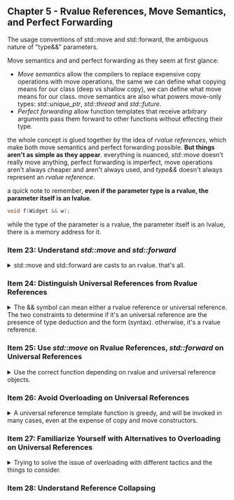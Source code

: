 ## Chapter 5 - Rvalue References, Move Semantics, and Perfect Forwarding

<summary>
The usage conventions of std::move and std::forward, the ambiguous nature of "type&&" parameters.
</summary>

Move semantics and and perfect forwarding as they seem at first glance:

- _Move semantics_ allow the compilers to replace expensive copy operations with move operations, the same we can define what copying means for our class (deep vs shallow copy), we can define what move means for our class. move semantics are also what powers move-only types: _std::unique_ptr_, _std::thread_ and _std::future_.
- _Perfect forwarding_ allow function templates that receive arbitrary arguments pass them forward to other functions without effecting their type.

the whole concept is glued together by the idea of _rvalue references_, which make both move semantics and perfect forwarding possible. **But things aren't as simple as they appear**. everything is nuanced, _std::move_ doesn't really move anything, perfect forwarding is imperfect, move operations aren't always cheaper and aren't always used, and _type&&_ doesn't always represent an _rvalue reference_.

a quick note to remember, **even if the parameter type is a rvalue, the parameter itself is an lvalue**.

```cpp
void f(Widget && w);
```

while the type of the parameter is a rvalue, the parameter itself is an lvalue, there is a memory address for it.

### Item 23: Understand _std::move_ and _std::forward_

<details>
<summary>
std::move and std::forward are casts to an rvalue. that's all.
</summary>

despite their names, neither _std::move_ or _std::forward_ actually do what they say. _std::move_ doesn't move and _std::forward_ doesn't forward. they actually don't do anything, they don't generate executable code. what they actually do is perform _casting_. _std::move_ **always** casts the value into an rvalue form, while _std::forward_ **might** cast the value into an rvalue, depending on some conditions.

here is a simple implementation of _std::move_, it's not according to standard, but it's enough for us now.

```cpp
//assume we are inside namespace std
template <typename T>
typename remove_reference<T>::type&& //return type
move(T&& param)
{
    using ReturnType = typename remove_reference<T>::type&&; //alias declaration
    return static_cast<ReturnType>(param);
}
```

the parameter type is a universal reference (see [Item 24]()), and the return type is a reference.
if the argument type (T) was an lvalue reference, then casting would return an lvalue reference, for that reason, we strip the reference from T(_std::remove_reference\<T>_), take the type(_::type_), and then say it's a rvalue reference (_&&_).

in c++14, things are easier to write, thanks to auto

```cpp
template <typename T>
decltype<auto> move(T&& param)
{
    using ReturnType=remove_reference_t<T>&&;
    return static_cast<ReturnType>(param);
}
```

to reiterate. _std::move_ **doesn't move, it casts**. maybe they could have chosen a better name. but we have _std::move_ as the name. rvalues are candidates for moving, so applying _std::move_ tells the compiler that it should move from this object, and that's the reason for the name. _std::move_ tells the compiler that it can move from this object. simple, right?
except that rvalues are only _usually_ candidates for moving.

here is an example. we have the Annotation class, which takes a text in it's constructor.
we go thorough several iterations to get the best results.
we first use copy by value, and then we decide that actually we should put const on the argument, because c++ loves const. and then we try moving from the parameter. and things work properly, but we actually keep copying, not moving.

```cpp
class Annotation{
public:
//explicit Annotation(std::string text): value(text){} // copy by value
//explicit Annotation(const std::string text): value(text){}; // copy by value, without modifying
explicit Annotation(const std::string text): value(std::move(text)){} // doesn't do what we think!
private:
std::string value;
};
```

the reason is that move constructors don't accept const. after all, moving from an object can (and should) modify it. and we can't modify const values.

```cpp
class Widget
{
    Widget(const Widget& other); //copy constructor
    Widget(Widget&& other); //move constructor, no const
};
```

there are two lessons to be learned

1. don't declare objects const if you plan to move from them. move operations are silently transformed into copy operations.
2. _std::move_ doesn't guarantee move operations, it just makes the object an rvalue.

#### _std::forward_ as a Conditional Cast to Rvalue

the story is similar for _std::forward_, only that _std::forward_ casts to rvalue only under some conditions. the common use case for _std::forward_ is passing a parameter that was taken as a universal reference to a different function.

```cpp
void process(const Widget& lvalueArg);
void process(Widget && rvalueArg);
template <typename T>
void logAndProcess(T&& param) //universal reference
{
    auto now = std::chrono::system_clock::now();
    makeLogEntry("calling `process`",now);
    process(std::forward<T>(param));
}

Widget w;
logAndProcess(w); //call with lvalue
logAndProcess(std::move(w)); //call with rvalue
```

inside the logAndProcess function, even when the function is called with an rvalue argument, the parameter itself is an lvalue. all parameters are lvalues. _std::forward_ is a conditional cast that checks if the parameter was initialized with a rvalue, and if it was, it performs the cast. this information is part of the template T parameter.

in theory, _std::forward_ could be used wherever _std::move_ is used, but it would require more typing (we need to pass the non reference type), but more important, both functions have different usages, so it's nice that we can disguise between them.

#### Things to Remember

> - _std::move_ performs an unconditional cast to an rvalue. In and of itself, it
>   doesn’t move anything.
> - _std::forward_ casts its argument to an rvalue only if that argument is bound
>   to an rvalue.
> - Neither _std::move_ nor _std::forward_ do anything at runtime.

</details>

### Item 24: Distinguish Universal References from Rvalue References

<details>
<summary>
The && symbol can mean either a rvalue reference or universal reference. The two constraints to determine if it's an universal reference are the presence of type deduction and the form (syntax). otherwise, it's a rvalue reference.
</summary>

the symbol **&&** has two meanings, one is rvalue reference, something that binds only to rvalues, and indicates a value that can be _moved_ from. the other meaning is that something is either a lvalue or a rvalue reference. under this meaning, this can be an lvalue,rvalue, const or non const,volatile and any combination of those. this is the _universal reference_.

let's start with some examples:

```cpp
void f1(Widget&& param); //rvalue reference

Widget && var1 = Widget(); //rvalue reference

auto && var2= var1; // not an rvalue reference, var is a universal reference

template <typename T>
void f2(std::vector<T>&&param); //rvalue reference

template <typename T>
void f3(T&& param); // no an rvalue reference, param is a universal reference
```

an important thing to note is that universal references often go together with *std::forward\*\*, so they are sometimes called *forwarding reference\* instead..

we see universal references in two contexts, one in inside function template parameters, and the other is _auto_ decelerations. the common core of those two situations is _type deduction_. in the template example, the type of param is being deducted, and the _auto_ keyword is all about type deduction. so if we see **&&** without type deduction it's an rvalue reference. if there is type deduction, the declaration must also follow the correct form of **T&&**.

```cpp
void f1(Widget&& param); //rvalue reference, no Type deduction needed.

Widget && var1 = Widget(); //rvalue reference, no Type deduction needed.

template <typename T>
void f2(std::vector<T>&&param); //rvalue reference, type deduction but un proper

auto && var2= var1; // not an rvalue reference, var is a universal reference, auto is deducing type.

template <typename T>
void f3(T&& param); // no an rvalue reference, param is a universal reference
```

universal reference are references, and therefore, must be initialized, the initializer determines if the universal reference represents an rvalue reference or an lvalue reference. when the universal reference are function parameters, the initializer is provided at the call site.

```cpp
template <typename T>
void f(T&& param); // param is universal reference.

Widget w;
f(w); //passing an lvalue to the function, param type is an lvalue reference Widget &
f(std::move(w)); // casting w into rvalue reference, param type is rvalue reference Widget &&.
```

other than type deduction, there is another condition necessary for **&&** to represent an universal reference. that is the _form_ of the declaration, it must be **T&&**, nothing else is enough. in the following example we have type deduction but improper form. even a _const_ is enough to prevent something from being a universal reference.

```cpp
template <typename T>
void f(std::vector<T>&& param); // param is rvalue reference.

std::vector<int> v;
f(v); //error! can't bind lvalue to rvalue reference!

template <typename T>
void g(const T&& param); //param is n rvalue reference
g(v); // same!
```

even the presence of the parameter type **T&&** isn't enough to ensure something is a universal reference, that's because templates by themselves don't guarantee type deduction.

in the std::vector class, there is the _push_back_ function, which seems to qualify for universal reference in form, but actually doesn't do any type deduction. in contrast, the _emplace_back_ function does employ type deduction.

```cpp
template <class T, class Allocator = allocator<T>>
class vector{
    public:
    void push_back(T&& x); //rvalue reference actually, despite the form.
    template <class Args>
    void emplace_back(Args&&...args); // universal reference.
    //...
};
```

the reason is although the std::vector uses type deduction, the _push_back_ function doesn't. by the time the compiler generates the function, the required type is fully known. contrary to that, the _emplace_back_ function requires type deduction at the call site, so it's a universal reference

```cpp
class vector<Widget, allocator<Widget>>
{
    public:
    void push_back(Widget && x); //no type deduction!

    template <class Args>
    void emplace_back(Args&&...args); // universal reference. we know that args are required to create a Widget, but not what they are.
    //...
};
```

auto variables can be universal references, or to be precise, variables declared with _auto_ and _&&_ are universal references. those cases aren't as common as universal references with template parameters in c++11, but they are more common in c++14, with lambda expressions.

```cpp
auto timeFuncInvocation =[](auto && func, auto &&...params)
{
    //start timer;
    std::forward<decltype(func)>
    (func)(std::forward<decltype(params)>(params)...)); //invoke func on params
    //stop timer and record elapsed time;
}
```

the code will become more clear in [Item 33](). the important factor for now is that the _auto &&_ parameters (both func and params) are universal references. also note the the entire concept of universal references is an abstraction of [Reference Collapsing](). the benefits of the distinction between rvalue references and universal references are understanding exactly the parameters and being able to properly communicate with others.

#### Things to Remember

> - If a function template parameter has type T&& for a deduced type T, or if an
>   object is declared using auto&&, the parameter or object is a universal reference.
> - If the form of the type declaration isn’t precisely type&&, or if type deduction
>   does not occur, type&& denotes an rvalue reference.
> - Universal references correspond to rvalue references if they’re initialized with
>   rvalues. They correspond to lvalue references if they’re initialized with lvalues.

</details>

### Item 25: Use _std::move_ on Rvalue References, _std::forward_ on Universal References

<details>
<summary>
Use the correct function depending on rvalue and universal reference objects.
</summary>

rvalue references bind only to objects that are candidates for moving, therefore, if we have a rvalue reference, we know it's a candidate for moving. so Once we have this kind of object, we want to permit other functions to use this object's rvalue-ness. this is what _std::move_ was created for.

```cpp
class Widget {
    public:
    Widget(Widget && rhs) //move constructor, definably an object eligible for moving
    : name(std::move(rhs.name)),p(std::move(rhs.p)) //use moves
    {

    }
    private:
    std::string name;
    std::shared_ptr<SomeData> p;
};
```

on the other hand, an _universal reference_ might be bound to an object that's eligible for moving, and might not be. we should cast it to an rvalue only if it was initialized as such, so we use _std::forward_.

```cpp
class Widget {
    public:
    template <typename T>
    void setName(T && newName) // type deduction + T&& form = universal reference
    {
        name =std::forward<T>(newName);
    }
};
```

rvalue references should be unconditionally cast rvalues with _std::move_, because they are always bound to rvalues. universal references should be conditionally cast into rvalues with _std::forward_, because they are only sometimes bound to rvalues.
It's a bad idea to try and mix those two. mixing _std::forward_ for rvalue requires extracting the types,which is possible, but the code is wordy and error prone, using _std::move_ when not bound the a rvalue is worse.

in this case, we pass a lvalue local object into the method, the object is then moved from, leaving us with a string object at an unknown state.

```cpp
class Widget {
    public:
    template <typename T>
    void setName(T&& newName)
    {
        name = std::move(newName); //compiles, but is a bad idea!
    }
    private:
    std::string name;
};

std::string getWidgetName(); //factory function
Widget w;
auto n = getWidgetName(); // n is a local lvalue object
w.setName(n); // we move n into w, what is tha value of n now?
```

we could have decided that there should be to functions for setName, one for lvalue which doesn't modify the parameter, and one for rvalue which does,

```cpp
class Widget {
    public:
    void setName(const std::string& newName)
    {
        name = newName; //lvalue, copy assignment
    }
    void setName(std::string&& newName)
    {
        name = std::move(newName); //rvalue, move assignment
    }
    private:
    std::string name;
};

std::string getWidgetName(); //factory function
Widget w;
auto n = getWidgetName(); // n is a local lvalue object
w.setName(n); // using the lvalue version
w.setName(getWidgetName()); // using the rvalue version
```

but this is a both more code to write, and can cause performance drawbacks:

```cpp
w.setName("Alpha Charlie");
```

in the universal reference version

1. string literal is passed into the setName function.
2. the data member is assigned from the string literal.

in the overloaded functions version

1. the string literal is used to create a temporary std::string object
2. this string is passed to the setName function
3. the assignment operator moves from the temporary string.
4. a destructor destroys the temporary string object.

we could create more functions for the \*const char\*\* case, but that leads us to the problem of scale. if we had two parameters, we would double the amount of functions needed, not two functions instead of one, but four, and then 8, and so on...

```cpp
class WidgetUniversal
{
    template <typename T>
    void twoParams(T&&a, T&&b)
    {
        f(std::forward<T,T>(a,b)); // do something with a,b
    }
};

class WidgetRvalue
{
    void twoParams(std::string && a, std::string &&b)
    {
        f(std::move(a),std::move(b)); // do something with a,b
    }

    void twoParams(const std::string & a, std::string &&b)
    {
        f(a,std::move(b)); // do something with a,b
    }

    void twoParams(std::string && a, const std::string &b)
    {
        f(std::move(a),b); // do something with a,b
    }
    void twoParams(const std::string & a,const std::string &b)
    {
        f(a,b); // do something with a,b
    }
};
```

this comes into play with the utility make functions, _std::make_shared_ (c++11) and _std::make_unique_ (c++14). they both take an unlimited amount of arguments, and they both use _std::forward_ internally.

```cpp
template <class T, class... Args>
std::shared_ptr<T> make_shared(Args&&... args);

template <class T, class... Args>
std::unique<T> make_unique(Args&&... args);
```

#### Using the Same Object Multiple Times

in some cases, we want to use our rvalue / universal reference objects more than once in the function, and we have to make sure that we don't move from it until the final operation. we therefore don't use _std::move_ or _std::forward_ until the final usage.
this is an example with _std::forward_, but _std::move_ is similar, although sometimes we will want to call _std::move_if_noexcept_ instead.

```cpp
template <typename T>
void setSignText(T&& text) //universal reference
{
    sign.setText(text); //use text without modifying it
    auto now = std::chrono::system_clock::now();
    signHistory.add(now, std::forward<T>(text)); //now we are done with text,
}
```

#### Returning from Functions

if we return an object from a function _by value_ and what we return is bound to an rvalue or universal reference, we would apply _std::forward_ or _std::move_ on the result.

```cpp
Matrix operator+(Matrix &&lhs, const matrix& rhs) //return by value
{
    lhs += rhs;
    return std::move(lhs); //move lhs into return value
}
auto Matrix m1;
//...
auto m2 = Matrix() + m2; //copy constructor
```

this ensures that the return value is treated as an rvalue when returning from the function.

```cpp
Matrix operator+(Matrix &&lhs, const matrix& rhs) //return by value
{
    lhs += rhs;
    return lhs; //copy lhs into return value;
}

auto Matrix m1;
//...
auto m2 = Matrix() + m2; //copy constructor
```

it the class supports move construction, we will get better performance, if not, nothing happens.
the same idea applies for universal references. if we call _std::forward_, then we could use the move constructor when appropriate, rather than always using the copy operations.

```cpp
template <typename T>
Fraction reduceAndCopy(T&& frac) //return by value
{
    frac.reduce();
    return std::forward<T>(frac);
}

Faction f1;
auto f2 = reduceAndCopy(f1); // f1 is lvalue, so copy constructor
auto f3 = reduceAndCopy(Fraction()); // rvalue, so move constructor
```

we shouldn't extend this logic to situations where it doesn't belong. like trying to optimize return values from copies into moves.

```cpp
Widget makeWidget1()
{
    Widget w;
    //...
    return w; //copy w into return value;
}

Widget makeWidget2()
{
    Widget w;
    //...
    return std::move(w); //bad! useless! don't!
}
```

the reason this is a bad idea is because the standards committee is way ahead of us. this behavior falls under the **return value optimizations (RVO)** idea, rather than copy the local object, the standards allows the object to be constructed on the caller site, rather than inside the local function scope. this is called **copy elision** - compilers may elide the copying or moving of objects from functions, and it can happen if

> 1. the type of the local object is the same as that returned by the function
> 2. the local object is what's being returned

in the normal version of the function, the return type is the same as the local object, and that's what's being returned. in the 2nd version, the conditions aren't being fulfilled. the return objects isn't the local object,it's an rvalue reference to it. so RVO won't happen here.

even in cases that we suspect RVO won't happen (because of multiple branches, different local variables, whatever), it's still a bad idea, as the the same rules for RVO require that even if there is no copy ellison, was long as the conditions are met, the returned object is treated as rvalue.

so in the original version of the function, the compiler can perform copy ellison, or return the local object as a rvalue (just like what we tried to optimize). a similar thing happens with returning pass by value parameters.

code written like this:

```cpp
Widget makeWidget(Widget w)
{
    return w;
}
```

is treated as if:

```cpp
Widget makeWidget(Widget w)
{
    return std::move(w);
}
```

trying to force the move to happen doesn't benefit us at any case. at most, we hinder the compiler by removing the RVO and forcing it to do what it was already perfectly willing to do.

#### Things To Remember

> - Apply std::move to rvalue references and std::forward to universal references the last time each is used.
> - Do the same thing for rvalue references and universal references being
>   returned from functions that return by value.
> - Never apply std::move or std::forward to local objects if they would other‐
>   wise be eligible for the return value optimization.

</details>

### Item 26: Avoid Overloading on Universal References

<details>
<summary>
A universal reference template function is greedy, and will be invoked in many cases, even at the expense of copy and move constructors.
</summary>

this is an possible function implementation. with some calls to it to show it's shortcomings.

```cpp
std::multiset<std::string> names;

void logAndAdd(const std::string& name)
{
    auto now =std::chrono::system_clock::now();
    log(now, "logAndAdd");
    names.emplace(name);
}
std::string petName("Darla");
logAndAdd(petName);
logAndAdd(std::string("Persephone"));
logAndAdd("Patty");
```

but we can make it better, after all, the copy into the names multiset is required only in the first case (where it's bound to a lvalue). in the other two cases, it seems like we're doing some unneeded work. in case 2, we have a rvalue string, but we still treat it inside the function as a lvalue so we must copy it, wouldn't it be better if it was a move? in the third case, we have a temporary string literal that we construct a string with, and then we copy from that string into the names multiset before destroying it. would have been nice to avoid this temporary object..

following what we know from before, let's re-write this function to avoid all that hassle by using universal references.

```cpp
template <typename T>
void logAndAdd(T&& name)
{
    auto now =std::chrono::system_clock::now();
    log(now, "logAndAdd");
    names.emplace(std::forward<T>(name));
}
std::string petName("Darla");
logAndAdd(petName); //same as before
logAndAdd(std::string("Persephone")); //move rvalue rather than copy
logAndAdd("Patty"); // create the std::string in the multiset rather the copy a temporary object
```

if that was the case, great, but now we say that users don't have the names directly, and the use an overload that takes an index and retrieves the name. but now the user tries calling it with some type other than int, like short or char. this is an error!

```cpp
std::string nameFromIndex(int idx);
void logAndAdd(int idx)
{
    auto now =std::chrono::system_clock::now();
    log(now, "logAndAdd");
    names.emplace(nameFromIndex(idx));
}
logAndAdd(22); //fine call function with int overload
short nameIndex;
//...

logAndAdd(nameIndex); //Error!
```

the reason is that of the two overloads, the highest priority is the int one, because non-templated have precedence over templated ones, however, the template overload can yield an exact match by creating a function that takes short and forwards it, which is considered better than promotion of the short into integer. therefore,the templated overload is invoked! the _std::forward_ chain begins, and now we try construct a std::string with a short inside the _.emplace()_ method, and there is no such overload.

functions with universal references are the **greediest** of them all, and they will instantiate exact matches for nearly all arguments type (exceptions are detailed in [Item 30]()). for this reason, combining universal references and overloads is a bad idea, the templated overload is applied to nearly every case.

#### The Constructor Problem

let's see this again by trying to write a perfect forwarding constructor for a class that behaves similar to above.

```cpp
class Person{
    public:
    template <typename T>
    explicit Person(T&& n):name(std::forward(n));
    {}
    explicit Person(int idx):name(nameFromIdx(idx))
    {}

    private:
    std::string name;
};
```

like before, attempting to call the person constructor with anything but int will call the universal reference overload. but because this is a class, there are generated copy and move operations. so our class actually looks like this, and here we get a new problem.

```cpp
class Person{
    public:
    template <typename T>
    explicit Person(T&& n):name(std::forward(n));
    {}
    explicit Person(int idx):name(nameFromIdx(idx))
    {}
    Person (const Person & rhs); //copy constructor
    Person (Person && rhs); // move operator

    private:
    std::string name;
};

Person p("Nancy");
auto cloneOfP(p); //error!
```

in this case, we aren't calling the copy constructor, we are calling the perfect forwarding constructor. this is another case of the overload resolution order.
the copy constructor is declared to accept a _const Person &_, but we pass it a non const person, which is a better fit for the templated overload. so in this case, our class actually looks like this:

```cpp
class Person{
    public:
    template <typename T>
    explicit Person(T&& n):name(std::forward(n));
    {}
    explicit Person(int idx):name(nameFromIdx(idx))
    {}
    explicit Person(Person& n): name(std::forward(n)) //instantiated method
    {}
    Person (const Person & rhs); //copy constructor
    Person (Person && rhs); // move operator

    private:
    std::string name;
};

Person p("Nancy");
auto cloneOfP(p); //error!
```

calling the copy constructor requires adding a const to match the signature,while the templated overload does not. had we declared our copied object const, things would work, because even if the templated version can be generated, the normal version is preferred.

```cpp
const Person p2("Drew");
auto cloneOfP2(p2); //fine
```

Things get worse with when inheritance comes into play. even if we managed to call the proper function on the SpecialPerson object, we still get the forwarding version of the base class constructor.

```cpp
class SpecialPerson: public Person
{
    public:
    SpecialPerson (const SpecialPerson & rhs):Person(rhs)
    {
    //copy constructor calls base class forwarding constructor
    }
    SpecialPerson (SpecialPerson && rhs): Person(std::move(rhs))
    {
    //move constructor calls base class forwarding constructor
    }
};
```

the reason for this weird behavior is that although copy and move constructors are supposed to take derived class and use polymorphism to treat them as if they were the base class, the templated version is still created and is a better match.

#### Things to Remember

> - Overloading on universal references almost always leads to the universal reference overload being called more frequently than expected.
> - Perfect-forwarding constructors are especially problematic, because they’re
>   typically better matches than copy constructors for non-const lvalues, and
>   they can hijack derived class calls to base class copy and move constructors.

</details>

### Item 27: Familiarize Yourself with Alternatives to Overloading on Universal References

<details>
<summary>
Trying to solve the issue of overloading with different tactics and the things to consider.
</summary>
Following on the problems form the item above, there are some suggested alternatives.

#### Abandon Overloading

for some simple cases, it might be enough to give up on the idea of overloading and having different names for the two functions. it would work for the 'logAndAdd' functions, but not for the constructors.

#### Pass by const T&

in this solution, we give up on using universal references and stick with passing by reference to const lvalue. it's less efficient, but it does avoid the problem.

#### Pass by Value

Counterintuitively, sometimes passing by value leads to better performance. this is further detailed in [Item 41](). but the general motive is to pass by value arguments that we know we wish to copy.

```cpp
class Person
{
    public:
    explicit Person(std::string n) : name(std::move(n)){}
    explicit Person(int idx) : name(nameFromIdx(idx)){}
    private:
    std::string name
};
```

in this case, all int and int-like objects will go to the int constructor, and all arguments of type std::string (and it's relatives) will use the string constructor.

#### Use Tag Dispatch

if we don't want to abandon the perfect forwarding and we don't want to abandon overloading, we can use tag dispatch.
recall that the universal reference overload is preferred because it can create perfect matches based on the arguments and the call site. but if we have a parameter that isn't part of the universal reference list, there is no way for the perfect overload to be created, and the regular overload are now used.

we do this by using calling internal implementation functions who perform the overloading and have an extra parameter which isn't part of the universal reference.

we start with the old code:

```cpp
std::multiset<std::string> names;
template <typename T>
void logAndAdd(T&& name)
{
    auto now =std::chrono::system_clock::now();
    log(now, "logAndAdd");
    names.emplace(std::forward<T>(name));
}
```

and for now, we start with this incorrect version, which fails for lvalue reference of integrals values, in which T is int&, which is not an integral type

```cpp
template <typename T>
void logAndAdd(T&& name)
{
    logAndAddImpl(std::forward<T>(name),std::is_integral<T>());
}
logAndAdd(5L); //works
int x =5;
logAnddAdd(x); //doesn't work
```

to fix this case, we use the standard library to remove the reference qualifiers from T, so now reference types are also considered integrals

```cpp
template <typename T>
void logAndAdd(T&& name)
{
    logAndAddImpl(std::forward<T>(name),std::is_integral<typename std::remove_reference<T>::type>)();
}
logAndAdd(5L); //works
int x =5;
logAnddAdd(x); //also
```

a c++14 version would look like to remove some keystrokes

```cpp
template <typename T>
void logAndAdd(T&& name)
{
    logAndAddImpl(std::forward<T>(name),std::is_integral<typename std::remove_reference_t<T>>());
}
```

the implementations functions would have the second argument outside of the universal reference, the argument will be differentiated by type, not by value, to get the correct function resolved in compile time.

```cpp
template <typename T>
void logAndAddImpl(T&& name,std::false_type)
{
    auto now =std::chrono::system_clock::now();
    log(now, "logAndAdd");
    names.emplace(std::forward<T>(name));
}

void logAndAddImpl(int idx,std::true_type)
{
    logAndAdd(nameFromIdx(idx)); //call first function again.
}
```

both the _std::false_type_ and _std::true_type_ aren't used a parameters, they don't have names, and the compiler should ignore then after resolving the function calls. they act as tags. this is the reason behind the name of **tag dispatch**. we don't overload the function that has only universal references, we overload the implementation functions, which we can better control.

#### Constraining Templates that Take Universal References

in tag dispatch, a key point is the existence of one front facing function the client calls, and this approach solves the case for regular functions, but we still have the issue with perfect forwarding constructors and generated copy and move operations. the problem is we don't always bypass the tag dispatch version, which is what we want to happen (always use the copy constructor).

we want our copy constructor to be called even for non-const values, and for the correct base constructor to be called from inheritance class. for these situations we do away with tag-dispatch and welcome _std::enable_if_ and the concept of **SFINAE: Substitution Failure is not an Error**.

_std::enable_if_ forces the compiler to consider or ignore a template based on a condition, if the condition isn't met, the template won't be part of the overload resolution. in our case, we want to exclude the forwarding constructor from taking effect if the type is Person, or alternately, to allow if only if it is not.

the abstract versions looks like this

```cpp
class Person{
    public:
    template <typename T,typename std::enable_if<condition>::type>
    explicit Person(T &&);
};
```

the most simple versions looks like this

```cpp
class Person{
    public:
    template <typename T,typename std::enable_if<!std::is_same<Person,T>>::value>::type>
    explicit Person(T &&);
};

Person p("Nancy");
auto copyOfP(p); //still an error! Person and Person&
```

which will fail us for lvalue references of Person. as we saw above, we need to remove the reference qualifiers so that _Person_, _Person &_ and _Person&&_ are all matched to
_Person_, additionally, we would want to ignore any _const_ or _volatile_ qualifiers. for this we use _std::decay<>_, which performs both. _std::decay\<T>::type_ strips away all qualifiers from T .

```cpp
class Person{
    public:
    template <typename T,typename std::enable_if<!std::is_same<Person,typename std::decay<T>::type>>::value>::type>
    explicit Person(T &&);
};

Person p("Nancy");
auto copyOfP(p); //now this works
```

and even tough we are so close, we still have the issue of inheritance, no matter how much qualifiers we remove from a SpecialPerson class, it won't be a Person, so we need to handle this case and stop derived copy and move operations. so we turn our attention to _std::is_base_of<T1,T2>_, and just to be calm, a type is considered to be the base_of itself.

```cpp
class Person{
    public:
    template <typename T,typename std::enable_if<!std::is_base_of<Person,typename std::decay<T>::type>>::value>::type>
    explicit Person(T &&);
};

Person p("Nancy");
auto copyOfP(p); //now this works
SpecialPerson sp("aa");
SpecialPerson sp2(sp); //also works
```

if we happen to use c++14, we get some utility functions to reduce the weird parts of the code and maintain the functionality, the _\_t_ suffix implies the _::type_ part in the end.

```cpp
class Person{
    public:
    template <typename T,typename std::enable_if_t<!std::is_base_of<Person,typename std::decay_t<T>>::value>>
    explicit Person(T &&);
};
```

and now we need to combine it together with the two constructors forms (string, index) to get the benefits we had with tag dispatch.

```cpp
class Person{
public:
template <typename T,std::enable_if_t<
    !std::is_base_of<Person, typename std::decay_t<T>::value>>
    &&
    !std::is_integral<std::remove_reference_t<T>>::value
    >
>
explicit Person(T&& n): name(std::forward(n))
{

}
explicit Person(int idx): name(nameFromIdx(idx))
{

}
private:
std::string name;
};
```

this form is suitable for constructor, where we cannot create overloads or use different function names.

#### Trade Offs

we had five options in this chapter, the first three (_abandoning overloading_, _passing by const &T_ and _passing by value_) specify a type for each parameter to be called, the other options (_tag dispatch_,_constraining template eligibility_) use perfect forwarding, and don't specify types for parameters. this decision of whether or not to specify the type has consequences.

in general perfect forwarding is more efficient, we avoid creating temporary objects just to conform to a the function signature, like forwarding a string literal rather than construct and destruct a string. but one problem is that there are some **kinds of arguments which cannot be perfect-forwarded**. another problem is the comprehensibility of error messages for invalid arguments.

```cpp
Person p(u"Konard Zuse"); //char16_t
```

if we use a _char16_t_ string literal (an type of characters that represent 16 bit characters) and we pass it into one of the functions using the first set of functions, the error message would say that there is no available constructor for this class, and that we cannot create an std::string or an int from _char16_t_ objects, readable, more or less.
with the perfect forwarding set, the argument will be passed into the std::string constructor, and we will see a huge error message detailing how _char16_t_ cannot be converted into any of the type that can construct a string. the more levels of indirection and abstraction, and the more parameters are forwarded, the longer the message will be and it will make less sense.

in some simple cases, we can attempt to catch this case before hand with a _static_assert_ statement and our custom message.

```cpp
static_assert(std::is_constructible<std::string,T>::value,"Parameter n can't be used to construct a std::string");
```

but this won't work for us, because the _std::forward_ part happens in the members initiation list, not the the constructor body.in some compilers we might see both the long message and our custom one.

#### Things To Remember

> - Alternatives to the combination of universal references and overloading
>   include the use of distinct function names, passing parameters by lvalue reference-to-const, passing parameters by value, and using tag dispatch.
> - Constraining templates via std::enable_if permits the use of universal references and overloading together, but it controls the conditions under which compilers may use the universal reference overloads.
> - Universal reference parameters often have efficiency advantages, but they typically have usability disadvantages.

</details>

### Item 28: Understand Reference Collapsing

<!-- <details> -->
<summary>

</summary>

<!-- </details> -->
